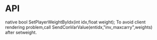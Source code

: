 # API
native bool SetPlayerWeightByIdx(int idx,float weight);
To avoid client rendering problem,call SendConVarValue(entidx,"inv_maxcarry",weights) after setweight.
